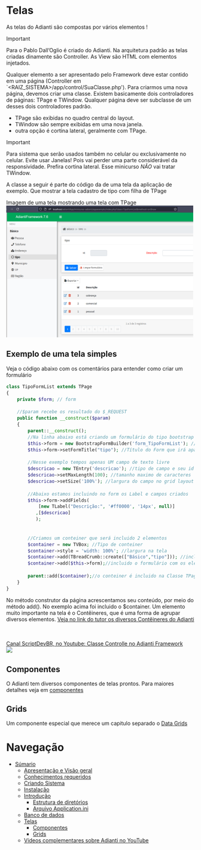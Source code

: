 # Telas

As telas do Adianti são compostas por vários elementos !

> [!IMPORTANT]
> Para o Pablo Dall’Oglio é criado do Adianti. Na arquitetura padrão as telas criadas dinamente são Controller. As View são HTML com elementos injetados.

Qualquer elemento a ser apresentado pelo Framework deve estar contido em uma página (Controller em `<RAIZ_SISTEMA>/app/control/SuaClasse.php'). Para criarmos uma nova página, devemos criar uma classe. Existem basicamente dois controladores de páginas: TPage e TWindow. Qualquer página deve ser subclasse de um desses dois controladores padrão.
* TPage são exibidas no quadro central do layout.
* TWindow são sempre exibidas em uma nova janela.
* outra opção é cortina lateral, geralmente com TPage.

> [!IMPORTANT]
> Para sistema que serão usados também no celular ou exclusivamente no celular. Evite usar Janelas! Pois vai perder uma parte considerável da responsividade. Prefira cortina lateral. 
> Esse minicurso *NÃO* vai tratar TWindow. 

A classe a seguir é parte do código da de uma tela da aplicação de exemplo. Que mostrar a tela cadastro de tipo com filha de TPage


Imagem de uma tela mostrando uma tela com TPage
<br><img src="img/tela_tipo.png" width="500"/>


## Exemplo de uma tela simples

Veja o código abaixo com os comentários para entender como criar um formulário

```php
class TipoFormList extends TPage
{
    private $form; // form

    //$param recebe os resultado do $_REQUEST
    public function __construct($param)
    {
        parent::__construct();
        //Na linha abaixo está criando um formulário do tipo bootstrap
        $this->form = new BootstrapFormBuilder('form_TipoFormList'); //id do form
        $this->form->setFormTitle("tipo"); //Título do Form que irá aparecer

        //Nesse exemplo tempos apenas UM campo de texto livre
        $descricao = new TEntry('descricao'); //tipo de campo e seu id descricao
        $descricao->setMaxLength(100); //tamanho maximo de caracteres
        $descricao->setSize('100%'); //largura do campo no grid layout do bootstrap. NÃO é na tela

        //Abaixo estamos incluindo no form os Label e campos criados
        $this->form->addFields(
            [new TLabel("Descrição:", '#ff0000', '14px', null)]
           ,[$descricao]
           );


        //Criamos um conteiner que será incluido 2 elementos
        $container = new TVBox; //Tipo de conteiner
        $container->style = 'width: 100%'; //largura na tela
        $container->add(TBreadCrumb::create(["Básico","tipo"])); //incluido o primeiro elemento que é um caminho de migalha da pão
        $container->add($this->form);//incluido o formulário com os elementos filhos

        parent::add($container);//o conteiner é incluido na Classe TPage
    }
}
```
No método construtor da página acrescentamos seu conteúdo, por meio do método add(). No exemplo acima foi incluido o $container. Um elemento muito importante na tela é o Contêineres, que é uma forma de agrupar diversos elementos. [Veja no link do tutor os diversos Contêineres do Adianti](https://framework.adianti.me//tutor/index.php?class=HomeView&method=onLoad&menu=Presentation&submenu=Containers)


<br>
<a href="https://www.youtube.com/watch?v=ly4C2oqpzK8">
    <br>Canal ScriptDevBR, no Youtube: Classe Controlle no Adianti Framework
    <br><img src="https://img.youtube.com/vi/ly4C2oqpzK8/maxresdefault.jpg" width="400"/>
</a>

## Componentes
O Adianti tem diversos componentes de telas prontos. Para maiores detalhes veja em [componentes](componentes.md)

## Grids
Um componente especial que merece um capitulo separado o [Data Grids](data_grid.md)


# Navegação
* [Súmario](../README.md)
    * [Apresentação e Visão geral](apresentacao.md)
    * [Conhecimentos requeridos](conhecimento_requerido.md)
    * [Criando Sistema](criando_sistema.md)
    * [Instalação](instalacao.md)
    * [Introdução](introducao.md)
        * [Estrutura de diretórios](estrutra_dir.md)
        * [Arquivo Application.ini](arquivo_config_app.md)
    * [Banco de dados](banco_model.md)
    * [Telas](telas.md)
        * [Componentes](componentes.md)
        * [Grids](data_grid.md)
    * [Vídeos complementares sobre Adianti no YouTube](videos_youtube.md)